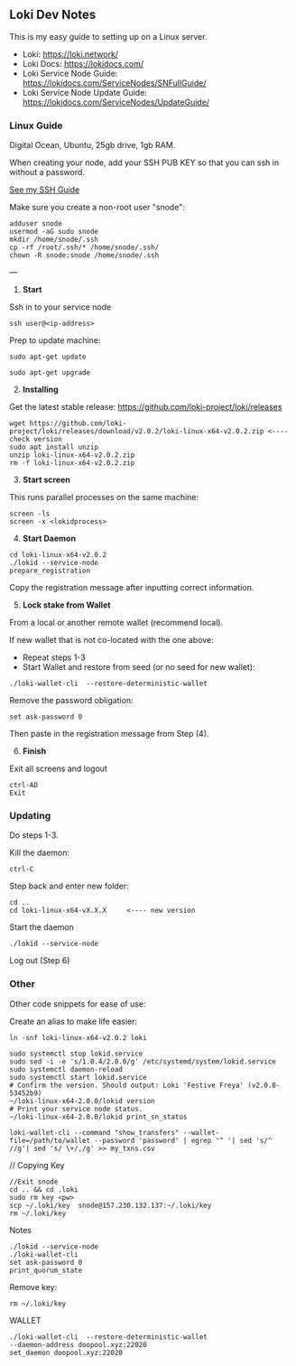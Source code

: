 ## Loki Dev Notes

This is my easy guide to setting up on a Linux server.

* Loki: https://loki.network/
* Loki Docs: https://lokidocs.com/
* Loki Service Node Guide: https://lokidocs.com/ServiceNodes/SNFullGuide/
* Loki Service Node Update Guide: https://lokidocs.com/ServiceNodes/UpdateGuide/




### Linux Guide

Digital Ocean, Ubuntu, 25gb drive, 1gb RAM.

When creating your node, add your SSH PUB KEY so that you can ssh in without a password.

[See my SSH Guide](https://github.com/jpthor/devnotes/blob/master/terminal.md)

Make sure you create a non-root user "snode":
```
adduser snode
usermod -aG sudo snode
mkdir /home/snode/.ssh
cp -rf /root/.ssh/* /home/snode/.ssh/
chown -R snode:snode /home/snode/.ssh
```

—
1. **Start**

Ssh in to your service node

```
ssh user@<ip-address>
```

Prep to update machine:
```
sudo apt-get update

sudo apt-get upgrade
```

2. **Installing**

Get the latest stable release: https://github.com/loki-project/loki/releases
```
wget https://github.com/loki-project/loki/releases/download/v2.0.2/loki-linux-x64-v2.0.2.zip <---- check version
sudo apt install unzip
unzip loki-linux-x64-v2.0.2.zip
rm -f loki-linux-x64-v2.0.2.zip
```

3. **Start screen**

This runs parallel processes on the same machine:

```
screen -ls
screen -x <lokidprocess>
```


4. **Start Daemon**

```
cd loki-linux-x64-v2.0.2
./lokid --service-node
prepare_registration
```

Copy the registration message after inputting correct information.

5. **Lock stake from Wallet**

From a local or another remote wallet (recommend local).

If new wallet that is not co-located with the one above:
- Repeat steps 1-3
- Start Wallet and restore from seed (or no seed for new wallet):
```
./loki-wallet-cli  --restore-deterministic-wallet
```

Remove the password obligation:
```
set ask-password 0
```

Then paste in the registration message from Step (4).


6. **Finish**

Exit all screens and logout

```
ctrl-AD
Exit
```

### Updating

Do steps 1-3.

Kill the daemon:
```
ctrl-C
```

Step back and enter new folder:
```
cd ..
cd loki-linux-x64-vX.X.X     <---- new version
```

Start the daemon
```
./lokid --service-node
```

Log out (Step 6)

### Other

Other code snippets for ease of use:

Create an alias to make life easier:
```
ln -snf loki-linux-x64-v2.0.2 loki
```


```
sudo systemctl stop lokid.service
sudo sed -i -e 's/1.0.4/2.0.0/g' /etc/systemd/system/lokid.service
sudo systemctl daemon-reload
sudo systemctl start lokid.service
# Confirm the version. Should output: Loki 'Festive Freya' (v2.0.0-53452b9)
~/loki-linux-x64-2.0.0/lokid version
# Print your service node status.
~/loki-linux-x64-2.0.0/lokid print_sn_status
```
```
loki-wallet-cli --command "show_transfers" --wallet-file=/path/to/wallet --password 'password' | egrep '^ '| sed 's/^ //g'| sed 's/ \+/,/g' >> my_txns.csv
```


// Copying Key
```
//Exit snode
cd .. && cd .loki
sudo rm key <pw>
scp ~/.loki/key  snode@157.230.132.137:~/.loki/key
rm ~/.loki/key
```


Notes

```
./lokid --service-node
./loki-wallet-cli
set ask-password 0
print_quorum_state
```

Remove key:
```
rm ~/.loki/key
```
WALLET
```
./loki-wallet-cli  --restore-deterministic-wallet
--daemon-address doopool.xyz:22020
set_daemon doopool.xyz:22020
```
